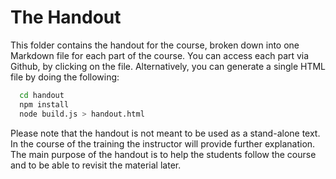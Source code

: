 # The Handout

This folder contains the handout for the course, broken down into one Markdown file for each part of the course. You can access each part via Github, by
clicking on the file. Alternatively, you can generate a single HTML file by doing the following:

```bash
  cd handout
  npm install
  node build.js > handout.html
```

Please note that the handout is not meant to be used as a stand-alone text. In the course of the training the instructor will provide further explanation.
The main purpose of the handout is to help the students follow the course and to be able to revisit the material later.